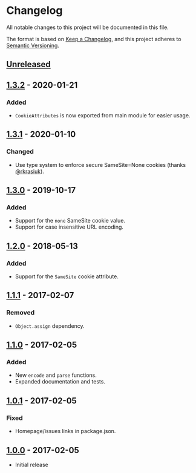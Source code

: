 # Changelog

All notable changes to this project will be documented in this file.

The format is based on [Keep a Changelog](https://keepachangelog.com/en/1.0.0/),
and this project adheres to [Semantic Versioning](https://semver.org/spec/v2.0.0.html).

## [Unreleased]

## [1.3.2] - 2020-01-21

### Added

- `CookieAttributes` is now exported from main module for easier usage.

## [1.3.1] - 2020-01-10

### Changed

- Use type system to enforce secure SameSite=None cookies (thanks [@rkrasiuk](https://github.com/rkrasiuk/)).

## [1.3.0] - 2019-10-17

### Added

- Support for the `none` SameSite cookie value.
- Support for case insensitive URL encoding.

## [1.2.0] - 2018-05-13

### Added

- Support for the `SameSite` cookie attribute.

## [1.1.1] - 2017-02-07

### Removed

- `Object.assign` dependency.

## [1.1.0] - 2017-02-05

### Added

- New `encode` and `parse` functions.
- Expanded documentation and tests.

## [1.0.1] - 2017-02-05

### Fixed

- Homepage/issues links in package.json.

## [1.0.0] - 2017-02-05

- Initial release

[unreleased]: https://github.com/theodorejb/es-cookie/compare/v1.3.2...HEAD
[1.3.2]: https://github.com/theodorejb/es-cookie/compare/v1.3.1...v1.3.2
[1.3.1]: https://github.com/theodorejb/es-cookie/compare/v1.3.0...v1.3.1
[1.3.0]: https://github.com/theodorejb/es-cookie/compare/v1.2.0...v1.3.0
[1.2.0]: https://github.com/theodorejb/es-cookie/compare/v1.1.1...v1.2.0
[1.1.1]: https://github.com/theodorejb/es-cookie/compare/v1.1.0...v1.1.1
[1.1.0]: https://github.com/theodorejb/es-cookie/compare/v1.0.1...v1.1.0
[1.0.1]: https://github.com/theodorejb/es-cookie/compare/v1.0.0...v1.0.1
[1.0.0]: https://github.com/theodorejb/es-cookie/tree/v1.0.0
